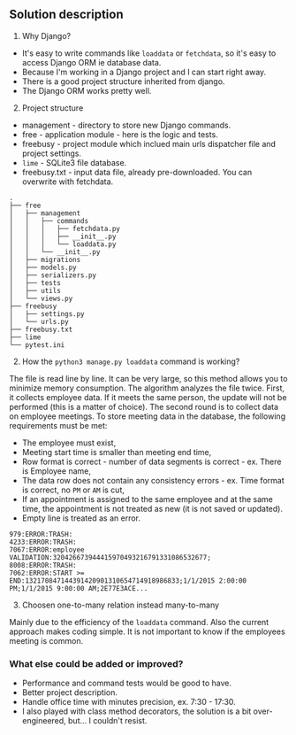
## Solution description

1. Why Django?

- It's easy to write commands like `loaddata` or `fetchdata`, so it's easy to access Django ORM ie database data.
- Because I'm working in a Django project and I can start right away.
- There is a good project structure inherited from django.
- The Django ORM works pretty well.

2. Project structure

- management - directory to store new Django commands.
- free - application module - here is the logic and tests.
- freebusy - project module which inclued main urls dispatcher file and project settings.
- `lime` - SQLite3 file database.
- freebusy.txt - input data file, already pre-downloaded. You can overwrite with fetchdata.

```commandline
.
├── free
│   ├── management
│   │   ├── commands
│   │   │   ├── fetchdata.py
│   │   │   ├── __init__.py
│   │   │   └── loaddata.py
│   │   └── __init__.py
│   ├── migrations
│   ├── models.py
│   ├── serializers.py
│   ├── tests
│   ├── utils
│   └── views.py
├── freebusy
│   ├── settings.py
│   └── urls.py
├── freebusy.txt
├── lime
└── pytest.ini

```

2. How the `python3 manage.py loaddata` command is working?

The file is read line by line. It can be very large, so this method allows you to minimize memory consumption.
The algorithm analyzes the file twice. First, it collects employee data. If it meets the same person, the update will not be performed (this is a matter of choice).
The second round is to collect data on employee meetings.
To store meeting data in the database, the following requirements must be met:

- The employee must exist,
- Meeting start time is smaller than meeting end time,
- Row format is correct - number of data segments is correct - ex. There is Employee name,
- The data row does not contain any consistency errors - ex. Time format is correct, no `PM` or `AM` is cut,
- If an appointment is assigned to the same employee and at the same time, the appointment is not treated as new (it is not saved or updated).
- Empty line is treated as an error.

```commandline
979:ERROR:TRASH:
4233:ERROR:TRASH:
7067:ERROR:employee VALIDATION:320426673944415970493216791331086532677;
8008:ERROR:TRASH:
7062:ERROR:START >= END:132170847144391420901310654714918986833;1/1/2015 2:00:00 PM;1/1/2015 9:00:00 AM;2E77E3ACE...
```

3. Choosen one-to-many relation instead many-to-many

Mainly due to the efficiency of the `loaddata` command. Also the current approach makes coding simple.
It is not important to know if the employees meeting is common.

### What else could be added or improved?

- Performance and command tests would be good to have.
- Better project description.
- Handle office time with minutes precision, ex. 7:30 - 17:30.
- I also played with class method decorators, the solution is a bit over-engineered, but... I couldn't resist.
